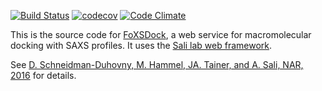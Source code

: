 [![Build Status](https://github.com/salilab/foxsdock/workflows/build/badge.svg?branch=master)](https://github.com/salilab/foxsdock/actions?query=workflow%3Abuild)
[![codecov](https://codecov.io/gh/salilab/foxsdock/branch/master/graph/badge.svg)](https://codecov.io/gh/salilab/foxsdock)
[![Code Climate](https://codeclimate.com/github/salilab/foxsdock/badges/gpa.svg)](https://codeclimate.com/github/salilab/foxsdock)

This is the source code for [FoXSDock](https://salilab.org/foxsdock/), a web
service for macromolecular docking with SAXS profiles. It uses
the [Sali lab web framework](https://github.com/salilab/saliweb/).

See [D. Schneidman-Duhovny, M. Hammel, JA. Tainer, and A. Sali, NAR, 2016](https://doi.org/10.1093/nar/gkw389) for details.
